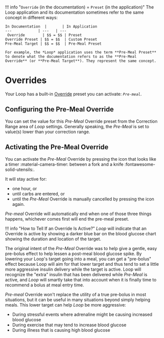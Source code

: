 !!! info "`Override` (in the documentation) = `Preset` (in the application)"
    The Loop application and its documentation sometimes refer to the same concept in different ways:
    
    In Documentation  |       | In Application
    ---            | ---   | ---
     Override        | $$ = $$ | Preset
    Override Preset | $$ = $$  | Custom Preset
    Pre-Meal Target | $$ = $$  | Pre-Meal Preset
        
    For example, the *Loop* application uses the term **Pre-Meal Preset** to denote what the documentation refers to as the **Pre-Meal Override** (or **Pre-Meal Target**). They represent the same concept.

# Overrides

Your Loop has a built-in [Override](https://loopkit.github.io/loopdocs/operation/features/overrides/) preset you can activate: *`Pre-meal`*.   
## Configuring the Pre-Meal Override

You can set the value for this *Pre-Meal* Override preset from the Correction Range area of *Loop* settings. Generally speaking, the *Pre-Meal* is set to value(s) lower than your correction range. 

## Activating the Pre-Meal Override

You can activate the *Pre-Meal* Override by pressing the icon that looks like a timer :material-camera-timer: between a f&#8203;ork and a knife :fontawesome-solid-utensils:.

It  will stay active for:  

* one hour, or
* until carbs are entered, or 
* until the *Pre-Meal* Override is manually cancelled by pressing the icon again.

*Pre-meal* Override will automatically end when one of those three things happens, whichever comes first will end the pre-meal preset.

!!! info "How to Tell If an Override Is Active?"
     *Loop* will indicate that an Override is active by showing a darker blue bar on the blood glucose chart showing the duration and location of the target.
 
The original intent of the *Pre-Meal* Override was to help give a gentle, easy pre-bolus effect to help lessen a post-meal blood glucose spike. By lowering your Loop's target going into a meal, you can get a "pre-bolus" effect because Loop will aim for that lower target and thus tend to set a little more aggressive insulin delivery while the target is active. Loop will recognize the "extra" insulin that has been delivered while *Pre-Meal* is active, and *Loop* will smartly take that into account when it is finally time to recommend a bolus at meal entry time.

*Pre-meal* Override won't replace the utility of a true pre-bolus in most situations, but it can be useful in many situations beyond simply helping meals. This lower target can help *Loop* be more aggressive:

* During stressful events where adrenaline might be causing increased blood glucose
* During exercise that may tend to increase blood glucose
* During illness that is causing high blood glucose
